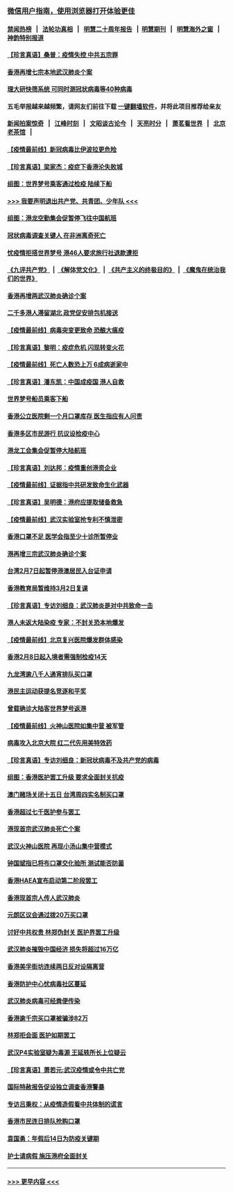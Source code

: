 ### [微信用户指南，使用浏览器打开体验更佳](https://github.com/gfw-breaker/banned-news1/blob/master/indexes/wechat-guide.md?t=0)
#### [禁闻热榜](热点新闻.md?t=0)  &nbsp;&nbsp;|&nbsp;&nbsp; [法轮功真相](https://github.com/gfw-breaker/truth/blob/master/README.md?t=0) &nbsp;&nbsp;|&nbsp;&nbsp; [明慧二十周年报告](https://github.com/gfw-breaker/mh-reports/blob/master/README.md?t=0) &nbsp;&nbsp;|&nbsp;&nbsp;[明慧期刊](https://github.com/gfw-breaker/mh-qikan) &nbsp;&nbsp;|&nbsp;&nbsp; [明慧海外之窗](https://github.com/gfw-breaker/mh-news/blob/master/README.md?t=0) &nbsp;&nbsp;|&nbsp;&nbsp; [神韵特别报道](https://github.com/gfw-breaker/mh-news/blob/master/shenyun.md?t=0)
#### [【珍言真语】桑普：疫情失控 中共五宗罪](../pages/nsc415/n11864157.md?t=02130755) 
#### [香港再增七宗本地武汉肺炎个案](../pages/nsc415/n11862405.md?t=02130755) 
#### [理大研快筛系统 可同时测冠状病毒等40种病毒](../pages/nsc415/n11862376.md?t=02130755) 
#### 五毛举报越来越频繁，请网友们前往下载 [一键翻墙软件](https://github.com/gfw-breaker/ssr-accounts)，并将此项目推荐给亲友
#### [新闻拍案惊奇](https://github.com/gfw-breaker/banned-news1/blob/master/pages/link4.md) &nbsp;&nbsp;|&nbsp;&nbsp; [江峰时刻](https://github.com/gfw-breaker/banned-news1/blob/master/pages/link4.md) &nbsp;&nbsp;|&nbsp;&nbsp; [文昭谈古论今](https://github.com/gfw-breaker/banned-news1/blob/master/pages/link4.md) &nbsp;&nbsp;|&nbsp;&nbsp; [天亮时分](https://github.com/gfw-breaker/banned-news1/blob/master/pages/link4.md) &nbsp;&nbsp;|&nbsp;&nbsp; [萧茗看世界](https://github.com/gfw-breaker/banned-news1/blob/master/pages/link4.md) &nbsp;&nbsp;|&nbsp;&nbsp; [北京老茶馆](https://github.com/gfw-breaker/banned-news1/blob/master/pages/link4.md) &nbsp;&nbsp;|&nbsp;&nbsp; 
#### [【疫情最前线】新冠病毒比伊波拉更危险](../pages/nsc415/n11862199.md?t=02130755) 
#### [【珍言真语】梁家杰：疫症下香港沦失败城](../pages/nsc415/n11861588.md?t=02130755) 
#### [组图：世界梦号乘客通过检疫 陆续下船](../pages/nsc415/n11858302.md?t=02130755) 
#### [>>> 我要声明退出共产党、共青团、少年队 <<<](https://github.com/begood0513/goodnews/blob/master/quit/letter.md) 
#### [组图：港龙空勤集会促暂停飞往中国航班](../pages/nsc415/n11858190.md?t=02130755) 
#### [冠状病毒调查关键人 在非洲离奇死亡](../pages/nsc415/n11859798.md?t=02130755) 
#### [忧疫情拒搭世界梦号 港46人要求旅行社退款遭拒](../pages/nsc415/n11859849.md?t=02130755) 
#### [《九评共产党》](https://github.com/begood0513/9ping.md/blob/master/README.md) &nbsp;|&nbsp; [《解体党文化》](../../../../jtdwh.md/blob/master/README.md)  &nbsp;|&nbsp; [《共产主义的终极目的》](../../../../gczydzjmd.md/blob/master/README.md) &nbsp;|&nbsp; [《魔鬼在统治我们的世界》](../../../../mgztzwmdsj.md/blob/master/README.md) 
#### [香港再增两武汉肺炎确诊个案](../pages/nsc415/n11859833.md?t=02130755) 
#### [二千多港人滞留湖北 政党促安排包机接送](../pages/nsc415/n11859831.md?t=02130755) 
#### [【疫情最前线】病毒突变更致命 恐酿大瘟疫](../pages/nsc415/n11859604.md?t=02130755) 
#### [【珍言真语】黎明：疫症危机 闪现转变火花](../pages/nsc415/n11859199.md?t=02130755) 
#### [【疫情最前线】死亡人数恐上万 6成病逝家中](../pages/nsc415/n11856687.md?t=02130755) 
#### [【珍言真语】潘东凯：中国成疫国 港人自救](../pages/nsc415/n11856962.md?t=02130755) 
#### [世界梦号船员乘客下船](../pages/nsc415/n11856883.md?t=02130755) 
#### [香港公立医院剩一个月口罩库存 医生指应有人问责](../pages/nsc415/n11856875.md?t=02130755) 
#### [香港多区市民游行 抗议设检疫中心](../pages/nsc415/n11856866.md?t=02130755) 
#### [港龙工会集会促暂停大陆航班](../pages/nsc415/n11856840.md?t=02130755) 
#### [【珍言真语】刘达邦：疫情重创港资企业](../pages/nsc415/n11854274.md?t=02130755) 
#### [【疫情最前线】证据指中共研发致命生化武器](../pages/nsc415/n11853087.md?t=02130755) 
#### [【珍言真语】吴明德：港府应提取储备救急](../pages/nsc415/n11852734.md?t=02130755) 
#### [【疫情最前线】武汉实验室抢专利不慎泄密](../pages/nsc415/n11850310.md?t=02130755) 
#### [香港口罩不足 医学会指至少十诊所暂停业](../pages/nsc415/n11850301.md?t=02130755) 
#### [港再增三宗武汉肺炎确诊个案](../pages/nsc415/n11850328.md?t=02130755) 
#### [台湾2月7日起暂停港澳居民入台证申请](../pages/nsc415/n11850304.md?t=02130755) 
#### [香港教育局暂维持3月2日复课](../pages/nsc415/n11850260.md?t=02130755) 
#### [【珍言真语】专访刘细良：武汉肺炎是对中共致命一击](../pages/nsc415/n11849934.md?t=02130755) 
#### [港人未返大陆染疫 专家：不封关恐本地爆发](../pages/nsc415/n11848021.md?t=02130755) 
#### [【疫情最前线】北京复兴医院爆发群体感染](../pages/nsc415/n11847626.md?t=02130755) 
#### [香港2月8日起入境者需强制检疫14天](../pages/nsc415/n11847658.md?t=02130755) 
#### [九龙湾逾八千人通宵排队买口罩](../pages/nsc415/n11847647.md?t=02130755) 
#### [港民主运动获提名竞逐和平奖](../pages/nsc415/n11847633.md?t=02130755) 
#### [曾载确诊大陆客世界梦号返港](../pages/nsc415/n11847608.md?t=02130755) 
#### [【疫情最前线】火神山医院如集中营 被军管](../pages/nsc415/n11847524.md?t=02130755) 
#### [病毒攻入北京大院 红二代先用美特效药](../pages/nsc415/n11847427.md?t=02130755) 
#### [【珍言真语】专访刘细良：新冠状病毒不及共产党的病毒](../pages/nsc415/n11847164.md?t=02130755) 
#### [组图：香港医护罢工升级 要求全面封关抗疫](../pages/nsc415/n11844107.md?t=02130755) 
#### [澳门赌场关闭十五日 台湾周四实名制买口罩](../pages/nsc415/n11845083.md?t=02130755) 
#### [香港超过七千医护参与罢工](../pages/nsc415/n11845051.md?t=02130755) 
#### [港现首宗武汉肺炎死亡个案](../pages/nsc415/n11844998.md?t=02130755) 
#### [武汉火神山医院 再现小汤山集中营模式](../pages/nsc415/n11844763.md?t=02130755) 
#### [钟国斌指已将布口罩交化验所 测试能否防菌](../pages/nsc415/n11842783.md?t=02130755) 
#### [香港HAEA宣布启动第二阶段罢工](../pages/nsc415/n11842723.md?t=02130755) 
#### [香港现首宗人传人武汉肺炎](../pages/nsc415/n11842766.md?t=02130755) 
#### [元朗区议会通过拨20万买口罩](../pages/nsc415/n11842754.md?t=02130755) 
#### [讨好中共权贵 林郑伪封关 医护界罢工升级](../pages/nsc415/n11842359.md?t=02130755) 
#### [武汉肺炎摧毁中国经济 损失将超过16万亿](../pages/nsc415/n11839723.md?t=02130755) 
#### [香港美孚街坊连续两日反对设隔离营](../pages/nsc415/n11839962.md?t=02130755) 
#### [香港防护中心忧病毒社区蔓延](../pages/nsc415/n11839933.md?t=02130755) 
#### [武汉肺炎病毒可经粪便传染](../pages/nsc415/n11839939.md?t=02130755) 
#### [香港逾千宗买口罩被骗涉82万](../pages/nsc415/n11839914.md?t=02130755) 
#### [林郑拒会面 医护如期罢工](../pages/nsc415/n11839892.md?t=02130755) 
#### [武汉P4实验室疑为毒源 王延轶所长上位疑云](../pages/nsc415/n11835543.md?t=02130755) 
#### [【珍言真语】萧若元:武汉疫情或令中共亡党](../pages/nsc415/n11829394.md?t=02130755) 
#### [国际特赦报告促设独立调查香港警暴](../pages/nsc415/n11833845.md?t=02130755) 
#### [专访吕秉权：从疫情造假看中共体制的谎言](../pages/nsc415/n11833813.md?t=02130755) 
#### [香港市民连日排队抢购口罩](../pages/nsc415/n11833794.md?t=02130755) 
#### [袁国勇：年假后14日为防疫关键期](../pages/nsc415/n11831088.md?t=02130755) 
#### [护士请病假 施压港府全面封关](../pages/nsc415/n11831030.md?t=02130755) 

----
#### [ >>> 更早内容 <<< ](../indexes/nsc415-earlier.md)
